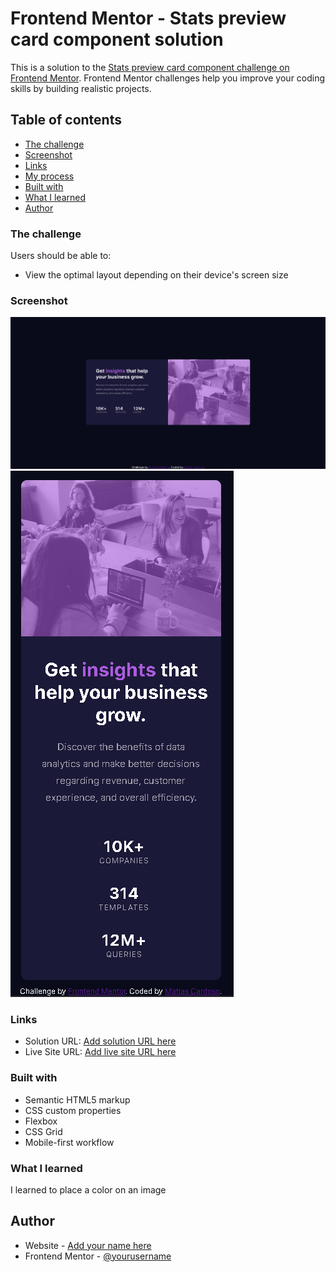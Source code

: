 # Frontend Mentor - Stats preview card component solution

This is a solution to the [Stats preview card component challenge on Frontend Mentor](https://www.frontendmentor.io/challenges/stats-preview-card-component-8JqbgoU62). Frontend Mentor challenges help you improve your coding skills by building realistic projects. 

## Table of contents


- [The challenge](#the-challenge)
- [Screenshot](#screenshot)
- [Links](#links)
- [My process](#my-process)
- [Built with](#built-with)
- [What I learned](#what-i-learned)
- [Author](#author)



### The challenge

Users should be able to:

- View the optimal layout depending on their device's screen size

### Screenshot

![](./images//solution.png)
![](./images//solution2.png)


### Links

- Solution URL: [Add solution URL here](https://github.com/MatiasC5/Stats-preview)
- Live Site URL: [Add live site URL here](https://matiasc5.github.io/Stats-preview/)



### Built with

- Semantic HTML5 markup
- CSS custom properties
- Flexbox
- CSS Grid
- Mobile-first workflow


### What I learned

I learned to place a color on an image


## Author

- Website - [Add your name here](https://github.com/MatiasC5)
- Frontend Mentor - [@yourusername](https://www.frontendmentor.io/profile/MatiasC5)


